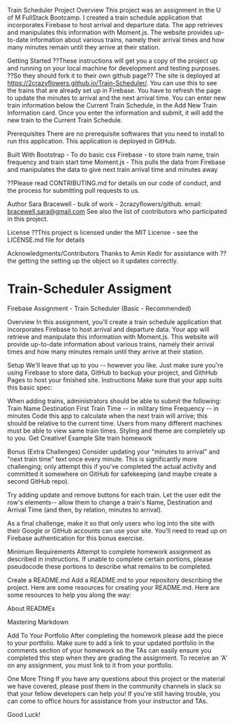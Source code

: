 Train Scheduler
Project Overview
This project was an assignment in the U of M FullStack Bootcamp. I created a train schedule application that incorporates Firebase to host arrival and departure data. The app retrieves and manipulates this information with Moment.js. The website provides up-to-date information about various trains, namely their arrival times and how many minutes remain until they arrive at their station. 

Getting Started
??These instructions will get you a copy of the project up and running on your local machine for development and testing purposes. ??So they should fork it to their own github page??
The site is deployed at https://2crazyflowers.github.io/Train-Scheduler/. You can use this to see the trains that are already set up in Firebase. You have to refresh the page to update the minutes to arrival and the next arrival time. You can enter new train information below the Current Train Schedule, in the Add New Train Information card. Once you enter the information and submit, it will add the new train to the Current Train Schedule. 

Prerequisites
There are no prerequisite softwares that you need to install to run this application. This application is deployed in GitHub.

Built With
Bootstrap - To do basic css
Firebase - to store train name, train frequency and train start time
Moment.js - This pulls the data from Firebase and manipulates the data to give next train arrival time and minutes away

??Please read CONTRIBUTING.md for details on our code of conduct, and the process for submitting pull requests to us.

Author
Sara Bracewell - bulk of work - 2crazyflowers/github. email: bracewell.sara@gmail.com
See also the list of contributors who participated in this project.

License
??This project is licensed under the MIT License - see the LICENSE.md file for details

Acknowledgments/Contributors
Thanks to Amin Kedir for assistance with ?? the getting the setting up the object so it updates correctly. 


# Train-Scheduler Assigment 

Firebase Assignment - Train Scheduler (Basic - Recommended)

Overview
In this assignment, you'll create a train schedule application that incorporates Firebase to host arrival and departure data. Your app will retrieve and manipulate this information with Moment.js. This website will provide up-to-date information about various trains, namely their arrival times and how many minutes remain until they arrive at their station.

Setup
We'll leave that up to you -- however you like. Just make sure you're using Firebase to store data, GitHub to backup your project, and GithHub Pages to host your finished site.
Instructions
Make sure that your app suits this basic spec:

When adding trains, administrators should be able to submit the following:
Train Name
Destination
First Train Time -- in military time
Frequency -- in minutes
Code this app to calculate when the next train will arrive; this should be relative to the current time.
Users from many different machines must be able to view same train times.
Styling and theme are completely up to you. Get Creative!
Example Site
train homework

Bonus (Extra Challenges)
Consider updating your "minutes to arrival" and "next train time" text once every minute. This is significantly more challenging; only attempt this if you've completed the actual activity and committed it somewhere on GitHub for safekeeping (and maybe create a second GitHub repo).

Try adding update and remove buttons for each train. Let the user edit the row's elements-- allow them to change a train's Name, Destination and Arrival Time (and then, by relation, minutes to arrival).

As a final challenge, make it so that only users who log into the site with their Google or GitHub accounts can use your site. You'll need to read up on Firebase authentication for this bonus exercise.

Minimum Requirements
Attempt to complete homework assignment as described in instructions. If unable to complete certain portions, please pseudocode these portions to describe what remains to be completed.

Create a README.md
Add a README.md to your repository describing the project. Here are some resources for creating your README.md. Here are some resources to help you along the way:

About READMEs

Mastering Markdown

Add To Your Portfolio
After completing the homework please add the piece to your portfolio. Make sure to add a link to your updated portfolio in the comments section of your homework so the TAs can easily ensure you completed this step when they are grading the assignment. To receive an 'A' on any assignment, you must link to it from your portfolio.

One More Thing
If you have any questions about this project or the material we have covered, please post them in the community channels in slack so that your fellow developers can help you! If you're still having trouble, you can come to office hours for assistance from your instructor and TAs.

Good Luck!
